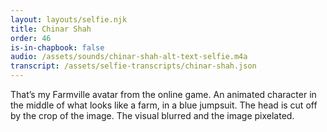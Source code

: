```yaml
---
layout: layouts/selfie.njk
title: Chinar Shah
order: 46
is-in-chapbook: false
audio: /assets/sounds/chinar-shah-alt-text-selfie.m4a
transcript: /assets/selfie-transcripts/chinar-shah.json
---
```


That’s my Farmville avatar from the online game. An animated character in the middle of what looks like a farm, in a blue jumpsuit. The head is cut off by the crop of the image. The visual blurred and the image pixelated.
